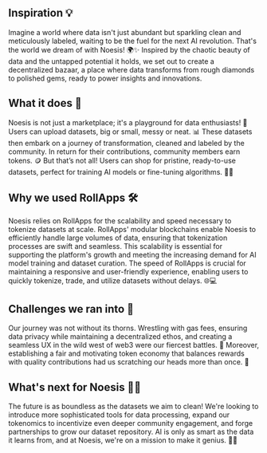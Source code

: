 ## Inspiration 💡

Imagine a world where data isn't just abundant but sparkling clean and meticulously labeled, waiting to be the fuel for the next AI revolution. That's the world we dream of with Noesis! 🌍✨ Inspired by the chaotic beauty of data and the untapped potential it holds, we set out to create a decentralized bazaar, a place where data transforms from rough diamonds to polished gems, ready to power insights and innovations.

## What it does 🚀

Noesis is not just a marketplace; it's a playground for data enthusiasts! 🎢 Users can upload datasets, big or small, messy or neat. 📊 These datasets then embark on a journey of transformation, cleaned and labeled by the community. In return for their contributions, community members earn tokens. 🪙 But that’s not all! Users can shop for pristine, ready-to-use datasets, perfect for training AI models or fine-tuning algorithms. 🤖💾

## Why we used RollApps 🛠️

Noesis relies on RollApps for the scalability and speed necessary to tokenize datasets at scale. RollApps' modular blockchains enable Noesis to efficiently handle large volumes of data, ensuring that tokenization processes are swift and seamless. This scalability is essential for supporting the platform's growth and meeting the increasing demand for AI model training and dataset curation. The speed of RollApps is crucial for maintaining a responsive and user-friendly experience, enabling users to quickly tokenize, trade, and utilize datasets without delays. 🌐💻

## Challenges we ran into 🚧

Our journey was not without its thorns. Wrestling with gas fees, ensuring data privacy while maintaining a decentralized ethos, and creating a seamless UX in the wild west of web3 were our fiercest battles. 🤺 Moreover, establishing a fair and motivating token economy that balances rewards with quality contributions had us scratching our heads more than once. 🧐

## What's next for Noesis 🚀🌌

The future is as boundless as the datasets we aim to clean! We're looking to introduce more sophisticated tools for data processing, expand our tokenomics to incentivize even deeper community engagement, and forge partnerships to grow our dataset repository. AI is only as smart as the data it learns from, and at Noesis, we're on a mission to make it genius. 🧠✨
